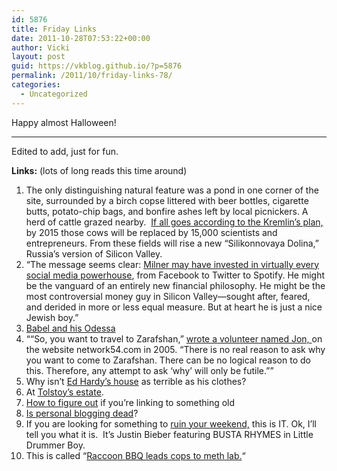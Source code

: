 ```yaml
---
id: 5876
title: Friday Links
date: 2011-10-28T07:53:22+00:00
author: Vicki
layout: post
guid: https://vkblog.github.io/?p=5876
permalink: /2011/10/friday-links-78/
categories:
  - Uncategorized
---
```

Happy almost Halloween!


  
****

Edited to add, just for fun.



**Links:** (lots of long reads this time around)

  1. The only distinguishing natural feature was a pond in one corner of the site, surrounded by a birch copse littered with beer bottles, cigarette butts, potato-chip bags, and bonfire ashes left by local picnickers. A herd of cattle grazed nearby.  <a href="http://m.theatlantic.com/magazine/archive/2011/10/the-next-russian-revolution/8630/?single_page=true" target="_blank">If all goes according to the Kremlin’s plan,</a> by 2015 those cows will be replaced by 15,000 scientists and entrepreneurs. From these fields will rise a new “Silikonnovaya Dolina,” Russia’s version of Silicon Valley.
  2. &#8220;The message seems clear: <a href="http://www.wired.com/magazine/2011/10/mf_milner/all/1" target="_blank">Milner may have invested in virtually every social media powerhouse</a>, from Facebook to Twitter to Spotify. He might be the vanguard of an entirely new financial philosophy. He might be the most controversial money guy in Silicon Valley—sought after, feared, and derided in more or less equal measure. But at heart he is just a nice Jewish boy.&#8221;
  3. <a href="http://www.tabletmag.com/arts-and-culture/books/81568/odessa-story/?all=1" target="_blank">Babel and his Odessa</a>
  4. &#8220;“So, you want to travel to Zarafshan,” <a href="http://www.themorningnews.org/article/in-zarafshan" target="_blank">wrote a volunteer named Jon, </a>on the website network54.com in 2005. “There is no real reason to ask why you want to come to Zarafshan. There can be no logical reason to do this. Therefore, any attempt to ask ‘why’ will only be futile.”&#8221;
  5. Why isn&#8217;t <a href="http://curbed.com/archives/2011/10/25/ed-hardys-head-honcho-lists-yet-another-california-manse.php" target="_blank">Ed Hardy&#8217;s house</a> as terrible as his clothes?
  6. At <a href="http://www.prospectmagazine.co.uk/2011/10/among-the-russians/" target="_blank">Tolstoy&#8217;s estate</a>.
  7. <a href="http://howaboutorange.blogspot.com/2011/10/is-your-link-old-news.html" target="_blank">How to figure out</a> if you&#8217;re linking to something old
  8. <a href="http://native-born.com/2011/10/26/is-personal-blogging-dead/" target="_blank">Is personal blogging dead</a>?
  9. If you are looking for something to <a href="http://www.youtube.com/watch?feature=player_embedded&v=39zd7wdXnx0#!" target="_blank">ruin your weekend,</a> this is IT. Ok, I&#8217;ll tell you what it is.  It&#8217;s Justin Bieber featuring BUSTA RHYMES in Little Drummer Boy.
 10. This is called &#8220;<a href="http://www.youtube.com/watch?feature=player_embedded&v=6IF4kpzzXzk" target="_blank">Raccoon BBQ leads cops to meth lab.</a>&#8220;

&nbsp;

&nbsp;

&nbsp;